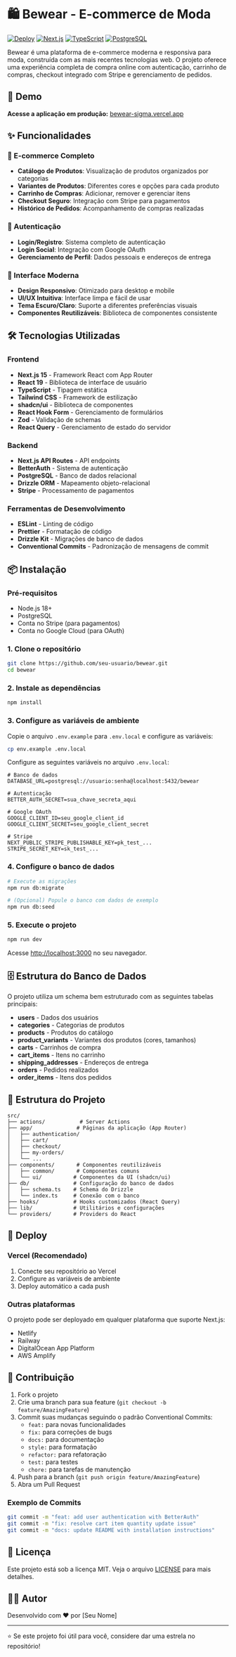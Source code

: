 # 🛍️ Bewear - E-commerce de Moda

[![Deploy](https://img.shields.io/badge/Deploy-Vercel-black?style=for-the-badge&logo=vercel)](https://bewear-sigma.vercel.app)
[![Next.js](https://img.shields.io/badge/Next.js-15-black?style=for-the-badge&logo=next.js)](https://nextjs.org/)
[![TypeScript](https://img.shields.io/badge/TypeScript-5-blue?style=for-the-badge&logo=typescript)](https://www.typescriptlang.org/)
[![PostgreSQL](https://img.shields.io/badge/PostgreSQL-Database-blue?style=for-the-badge&logo=postgresql)](https://postgresql.org/)

Bewear é uma plataforma de e-commerce moderna e responsiva para moda, construída com as mais recentes tecnologias web. O projeto oferece uma experiência completa de compra online com autenticação, carrinho de compras, checkout integrado com Stripe e gerenciamento de pedidos.

## 🚀 Demo

**Acesse a aplicação em produção:** [bewear-sigma.vercel.app](https://bewear-sigma.vercel.app)

## ✨ Funcionalidades

### 🛒 E-commerce Completo

- **Catálogo de Produtos**: Visualização de produtos organizados por categorias
- **Variantes de Produtos**: Diferentes cores e opções para cada produto
- **Carrinho de Compras**: Adicionar, remover e gerenciar itens
- **Checkout Seguro**: Integração com Stripe para pagamentos
- **Histórico de Pedidos**: Acompanhamento de compras realizadas

### 🔐 Autenticação

- **Login/Registro**: Sistema completo de autenticação
- **Login Social**: Integração com Google OAuth
- **Gerenciamento de Perfil**: Dados pessoais e endereços de entrega

### 📱 Interface Moderna

- **Design Responsivo**: Otimizado para desktop e mobile
- **UI/UX Intuitiva**: Interface limpa e fácil de usar
- **Tema Escuro/Claro**: Suporte a diferentes preferências visuais
- **Componentes Reutilizáveis**: Biblioteca de componentes consistente

## 🛠️ Tecnologias Utilizadas

### Frontend

- **Next.js 15** - Framework React com App Router
- **React 19** - Biblioteca de interface de usuário
- **TypeScript** - Tipagem estática
- **Tailwind CSS** - Framework de estilização
- **shadcn/ui** - Biblioteca de componentes
- **React Hook Form** - Gerenciamento de formulários
- **Zod** - Validação de schemas
- **React Query** - Gerenciamento de estado do servidor

### Backend

- **Next.js API Routes** - API endpoints
- **BetterAuth** - Sistema de autenticação
- **PostgreSQL** - Banco de dados relacional
- **Drizzle ORM** - Mapeamento objeto-relacional
- **Stripe** - Processamento de pagamentos

### Ferramentas de Desenvolvimento

- **ESLint** - Linting de código
- **Prettier** - Formatação de código
- **Drizzle Kit** - Migrações de banco de dados
- **Conventional Commits** - Padronização de mensagens de commit

## 📦 Instalação

### Pré-requisitos

- Node.js 18+
- PostgreSQL
- Conta no Stripe (para pagamentos)
- Conta no Google Cloud (para OAuth)

### 1. Clone o repositório

```bash
git clone https://github.com/seu-usuario/bewear.git
cd bewear
```

### 2. Instale as dependências

```bash
npm install
```

### 3. Configure as variáveis de ambiente

Copie o arquivo `.env.example` para `.env.local` e configure as variáveis:

```bash
cp env.example .env.local
```

Configure as seguintes variáveis no arquivo `.env.local`:

```env
# Banco de dados
DATABASE_URL=postgresql://usuario:senha@localhost:5432/bewear

# Autenticação
BETTER_AUTH_SECRET=sua_chave_secreta_aqui

# Google OAuth
GOOGLE_CLIENT_ID=seu_google_client_id
GOOGLE_CLIENT_SECRET=seu_google_client_secret

# Stripe
NEXT_PUBLIC_STRIPE_PUBLISHABLE_KEY=pk_test_...
STRIPE_SECRET_KEY=sk_test_...
```

### 4. Configure o banco de dados

```bash
# Execute as migrações
npm run db:migrate

# (Opcional) Popule o banco com dados de exemplo
npm run db:seed
```

### 5. Execute o projeto

```bash
npm run dev
```

Acesse [http://localhost:3000](http://localhost:3000) no seu navegador.

## 🗄️ Estrutura do Banco de Dados

O projeto utiliza um schema bem estruturado com as seguintes tabelas principais:

- **users** - Dados dos usuários
- **categories** - Categorias de produtos
- **products** - Produtos do catálogo
- **product_variants** - Variantes dos produtos (cores, tamanhos)
- **carts** - Carrinhos de compra
- **cart_items** - Itens no carrinho
- **shipping_addresses** - Endereços de entrega
- **orders** - Pedidos realizados
- **order_items** - Itens dos pedidos

## 📁 Estrutura do Projeto

```
src/
├── actions/           # Server Actions
├── app/              # Páginas da aplicação (App Router)
│   ├── authentication/
│   ├── cart/
│   ├── checkout/
│   ├── my-orders/
│   └── ...
├── components/       # Componentes reutilizáveis
│   ├── common/       # Componentes comuns
│   └── ui/          # Componentes da UI (shadcn/ui)
├── db/              # Configuração do banco de dados
│   ├── schema.ts    # Schema do Drizzle
│   └── index.ts     # Conexão com o banco
├── hooks/           # Hooks customizados (React Query)
├── lib/             # Utilitários e configurações
└── providers/       # Providers do React
```

## 🚀 Deploy

### Vercel (Recomendado)

1. Conecte seu repositório ao Vercel
2. Configure as variáveis de ambiente
3. Deploy automático a cada push

### Outras plataformas

O projeto pode ser deployado em qualquer plataforma que suporte Next.js:

- Netlify
- Railway
- DigitalOcean App Platform
- AWS Amplify

## 🤝 Contribuição

1. Fork o projeto
2. Crie uma branch para sua feature (`git checkout -b feature/AmazingFeature`)
3. Commit suas mudanças seguindo o padrão Conventional Commits:
   - `feat:` para novas funcionalidades
   - `fix:` para correções de bugs
   - `docs:` para documentação
   - `style:` para formatação
   - `refactor:` para refatoração
   - `test:` para testes
   - `chore:` para tarefas de manutenção
4. Push para a branch (`git push origin feature/AmazingFeature`)
5. Abra um Pull Request

### Exemplo de Commits

```bash
git commit -m "feat: add user authentication with BetterAuth"
git commit -m "fix: resolve cart item quantity update issue"
git commit -m "docs: update README with installation instructions"
```

## 📝 Licença

Este projeto está sob a licença MIT. Veja o arquivo [LICENSE](LICENSE) para mais detalhes.

## 👨‍💻 Autor

Desenvolvido com ❤️ por [Seu Nome]

---

⭐ Se este projeto foi útil para você, considere dar uma estrela no repositório!
